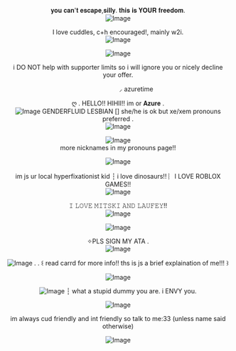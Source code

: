 <p align="center">
  𝐲𝐨𝐮 𝐜𝐚𝐧'𝐭 𝐞𝐬𝐜𝐚𝐩𝐞,𝐬𝐢𝐥𝐥𝐲. 𝐭𝐡𝐢𝐬 𝐢𝐬 𝐘𝐎𝐔𝐑 𝐟𝐫𝐞𝐞𝐝𝐨𝐦.
  <br>
  <img src="https://github.com/user-attachments/assets/9b0361a3-41cf-417d-95c5-acb9b5b055a0" alt="Image">
</p>
<p align="center">
  I love cuddles, c+h encouraged!, mainly w2i.
  <br>
  <img src="https://github.com/user-attachments/assets/5cfa4a03-b076-4463-9868-f979b3c39174" alt="Image">
</p>
<p align="center">
  <img src="https://github.com/user-attachments/assets/1650bb9f-8da9-4098-87d7-c38134a78165" alt="Image">
</p>
<p align="center">
  i DO NOT help with supporter limits so i will ignore you or nicely decline your offer.
</p>
<p align="center">
  ⠀⠀⠀⠀⠀⠀⠀⠀⸝ azuretime
</p>
<p align="center">
  ღ . HELLO!! HIHII!! im or 𝐀𝐳𝐮𝐫𝐞 .
  <br>
  <img src="https://github.com/user-attachments/assets/209b1ba5-9f84-4da9-ab4f-faccfc2e6539" alt="Image">
  GENDERFLUID LESBIAN [] she/he is ok but xe/xem pronouns preferred .
  <br>
  <img src="https://github.com/user-attachments/assets/4c4191f6-8715-495f-8237-95d31abef199" alt="Image">
</p>
<p align="center">
  <img src="https://github.com/user-attachments/assets/ae548476-cd80-451a-8339-57f62b17dbde" alt="Image">
  <br>
  more nicknames in my pronouns page!!
</p>
<p align="center">
  <img src="https://github.com/user-attachments/assets/2d2062de-d337-4a33-b892-57b94821e751" alt="Image">
</p>
<p align="center">
  im js ur local hyperfixationist kid ┆ i love dinosaurs!! ︴I LOVE ROBLOX GAMES!!
  <br>
  <img src="https://github.com/user-attachments/assets/646b17c3-7827-4d64-bb55-9e335ef8c12b" alt="Image">
</p>
<p align="center">
  𝙸 𝙻𝙾𝚅𝙴 𝙼𝙸𝚃𝚂𝙺𝙸 𝙰𝙽𝙳 𝙻𝙰𝚄𝙵𝙴𝚈!!
  <br>
  <img src="https://github.com/user-attachments/assets/49d67cec-fa68-4b22-83bc-ab6ec3c857d0" alt="Image">
</p>
<p align="center">
  <img src="https://github.com/user-attachments/assets/4a30083a-bcc0-48c1-8fa5-9ad7eba0045a" alt="Image">
</p>
<p align="center">
  ✧PLS SIGN MY ATA .
  <br>
  <img src="https://github.com/user-attachments/assets/a7c6b3e2-1908-4f38-862f-4f6f65f63d90" alt="Image">
</p>
<p align="center">
  <img src="https://github.com/user-attachments/assets/f9a716b8-4690-4df8-91fc-a63d4cefce3f" alt="Image">
  . . ꒰ read carrd for more info!! ths is js a brief explaination of me!!! ꒱
</p>
<p align="center">
  <img src="https://github.com/user-attachments/assets/0cc010ac-7309-47a8-bb83-abb7c714c733" alt="Image">
</p>
<p align="center">
  <img src="https://github.com/user-attachments/assets/b2fbf1aa-72d7-42c4-96fd-daa6b1222d36" alt="Image">
  ┆ what a stupid dummy you are. i ENVY you.
</p>
<p align="center">
  <img src="https://github.com/user-attachments/assets/8ed03692-7980-495f-b4aa-f523b238a28c" alt="Image">
</p>
<p align="center">
  im always cud friendly and int friendly so talk to me:33 (unless name said otherwise)
</p>
<p align="center">
  <img src="https://github.com/user-attachments/assets/ff27fa3c-5d39-445a-b375-3dcb42280f70" alt="Image">
</p>
